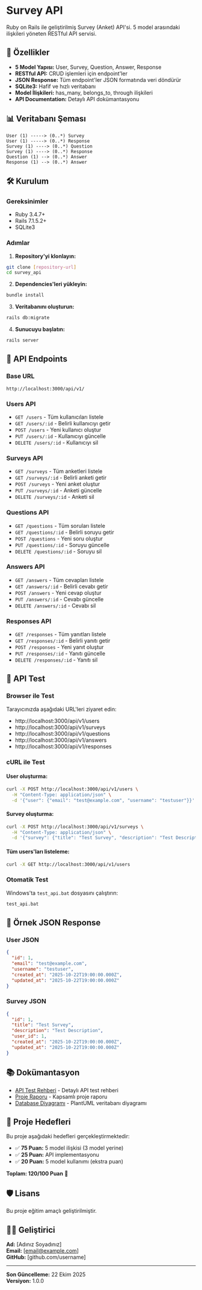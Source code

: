 # Survey API

Ruby on Rails ile geliştirilmiş Survey (Anket) API'si. 5 model arasındaki ilişkileri yöneten RESTful API servisi.

## 🚀 Özellikler

- **5 Model Yapısı:** User, Survey, Question, Answer, Response
- **RESTful API:** CRUD işlemleri için endpoint'ler
- **JSON Response:** Tüm endpoint'ler JSON formatında veri döndürür
- **SQLite3:** Hafif ve hızlı veritabanı
- **Model İlişkileri:** has_many, belongs_to, through ilişkileri
- **API Documentation:** Detaylı API dokümantasyonu

## 📊 Veritabanı Şeması

```
User (1) -----> (0..*) Survey
User (1) -----> (0..*) Response
Survey (1) ----> (0..*) Question
Survey (1) ----> (0..*) Response
Question (1) --> (0..*) Answer
Response (1) --> (0..*) Answer
```

## 🛠️ Kurulum

### Gereksinimler

- Ruby 3.4.7+
- Rails 7.1.5.2+
- SQLite3

### Adımlar

1. **Repository'yi klonlayın:**

```bash
git clone [repository-url]
cd survey_api
```

2. **Dependencies'leri yükleyin:**

```bash
bundle install
```

3. **Veritabanını oluşturun:**

```bash
rails db:migrate
```

4. **Sunucuyu başlatın:**

```bash
rails server
```

## 🔗 API Endpoints

### Base URL

```
http://localhost:3000/api/v1/
```

### Users API

- `GET /users` - Tüm kullanıcıları listele
- `GET /users/:id` - Belirli kullanıcıyı getir
- `POST /users` - Yeni kullanıcı oluştur
- `PUT /users/:id` - Kullanıcıyı güncelle
- `DELETE /users/:id` - Kullanıcıyı sil

### Surveys API

- `GET /surveys` - Tüm anketleri listele
- `GET /surveys/:id` - Belirli anketi getir
- `POST /surveys` - Yeni anket oluştur
- `PUT /surveys/:id` - Anketi güncelle
- `DELETE /surveys/:id` - Anketi sil

### Questions API

- `GET /questions` - Tüm soruları listele
- `GET /questions/:id` - Belirli soruyu getir
- `POST /questions` - Yeni soru oluştur
- `PUT /questions/:id` - Soruyu güncelle
- `DELETE /questions/:id` - Soruyu sil

### Answers API

- `GET /answers` - Tüm cevapları listele
- `GET /answers/:id` - Belirli cevabı getir
- `POST /answers` - Yeni cevap oluştur
- `PUT /answers/:id` - Cevabı güncelle
- `DELETE /answers/:id` - Cevabı sil

### Responses API

- `GET /responses` - Tüm yanıtları listele
- `GET /responses/:id` - Belirli yanıtı getir
- `POST /responses` - Yeni yanıt oluştur
- `PUT /responses/:id` - Yanıtı güncelle
- `DELETE /responses/:id` - Yanıtı sil

## 🧪 API Test

### Browser ile Test

Tarayıcınızda aşağıdaki URL'leri ziyaret edin:

- http://localhost:3000/api/v1/users
- http://localhost:3000/api/v1/surveys
- http://localhost:3000/api/v1/questions
- http://localhost:3000/api/v1/answers
- http://localhost:3000/api/v1/responses

### cURL ile Test

#### User oluşturma:

```bash
curl -X POST http://localhost:3000/api/v1/users \
  -H "Content-Type: application/json" \
  -d '{"user": {"email": "test@example.com", "username": "testuser"}}'
```

#### Survey oluşturma:

```bash
curl -X POST http://localhost:3000/api/v1/surveys \
  -H "Content-Type: application/json" \
  -d '{"survey": {"title": "Test Survey", "description": "Test Description", "user_id": 1}}'
```

#### Tüm users'ları listeleme:

```bash
curl -X GET http://localhost:3000/api/v1/users
```

### Otomatik Test

Windows'ta `test_api.bat` dosyasını çalıştırın:

```bash
test_api.bat
```

## 📝 Örnek JSON Response

### User JSON

```json
{
  "id": 1,
  "email": "test@example.com",
  "username": "testuser",
  "created_at": "2025-10-22T19:00:00.000Z",
  "updated_at": "2025-10-22T19:00:00.000Z"
}
```

### Survey JSON

```json
{
  "id": 1,
  "title": "Test Survey",
  "description": "Test Description",
  "user_id": 1,
  "created_at": "2025-10-22T19:00:00.000Z",
  "updated_at": "2025-10-22T19:00:00.000Z"
}
```

## 📚 Dokümantasyon

- [API Test Rehberi](API_TEST_GUIDE.md) - Detaylı API test rehberi
- [Proje Raporu](SURVEY_API_RAPOR.md) - Kapsamlı proje raporu
- [Database Diyagramı](database_diagram.puml) - PlantUML veritabanı diyagramı

## 🎯 Proje Hedefleri

Bu proje aşağıdaki hedefleri gerçekleştirmektedir:

- ✅ **75 Puan:** 5 model ilişkisi (3 model yerine)
- ✅ **25 Puan:** API implementasyonu
- ✅ **20 Puan:** 5 model kullanımı (ekstra puan)

**Toplam: 120/100 Puan** 🎉

## 🛡️ Lisans

Bu proje eğitim amaçlı geliştirilmiştir.

## 👨‍💻 Geliştirici

**Ad:** [Adınız Soyadınız]  
**Email:** [email@example.com]  
**GitHub:** [github.com/username]

---

**Son Güncelleme:** 22 Ekim 2025  
**Versiyon:** 1.0.0
